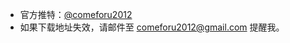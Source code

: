 * 官方推特：[@comeforu2012](https://twitter.com/comeforu2012)
* 如果下载地址失效，请邮件至 comeforu2012@gmail.com 提醒我。